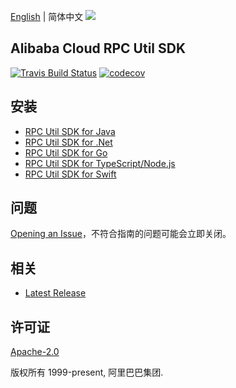 [English](README.md) | 简体中文
![](https://aliyunsdk-pages.alicdn.com/icons/AlibabaCloud.svg)

## Alibaba Cloud RPC Util SDK

[![Travis Build Status](https://travis-ci.org/aliyun/alibabacloud-rpc-util-sdk.svg?branch=master)](https://travis-ci.org/aliyun/alibabacloud-rpc-util-sdk)
[![codecov](https://codecov.io/gh/aliyun/alibabacloud-rpc-util-sdk/branch/master/graph/badge.svg)](https://codecov.io/gh/aliyun/alibabacloud-rpc-util-sdk)

## 安装

- [RPC Util SDK for Java](./java/README-CN.md)
- [RPC Util SDK for .Net](./csharp/README-CN.md)
- [RPC Util SDK for Go](./golang/README-CN.md)
- [RPC Util SDK for TypeScript/Node.js](./ts/README-CN.md)
- [RPC Util SDK for Swift](./swift/README-CN.md)

## 问题

[Opening an Issue](https://github.com/aliyun/alibabacloud-rpc-util-sdk/issues/new)，不符合指南的问题可能会立即关闭。

## 相关

- [Latest Release](https://github.com/aliyun/alibabacloud-rpc-util-sdk)

## 许可证

[Apache-2.0](http://www.apache.org/licenses/LICENSE-2.0)

版权所有 1999-present, 阿里巴巴集团.
